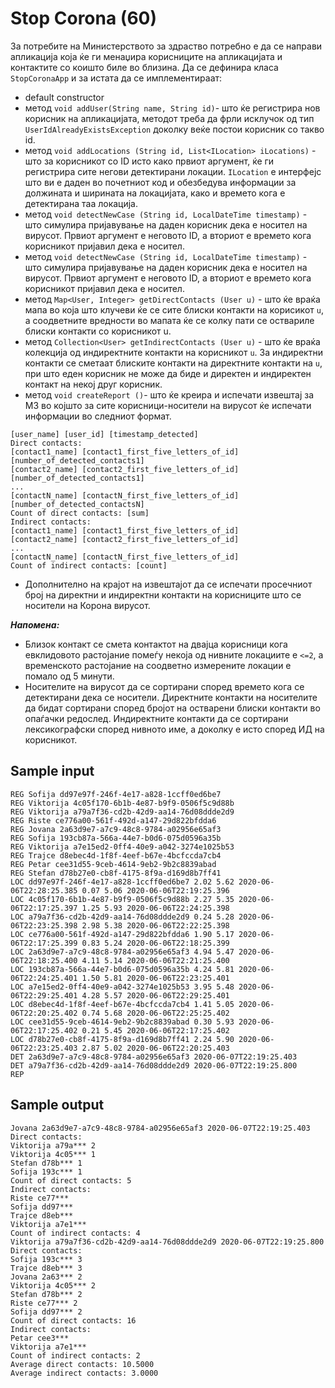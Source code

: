 # Stop Corona (60)
За потребите на Министерството за здраство потребно е да се направи апликација која ќе ги менаџира корисниците на апликацијата и контактите со коишто биле во близина. Да се дефинира класа `StopCoronaApp` и за истата да се имплементираат:
- default constructor
- метод `void addUser(String name, String id)`- што ќе регистрира нов корисник на апликацијата, методот треба да фрли исклучок од тип `UserIdAlreadyExistsException` доколку веќе постои корисник со такво id.
- метод `void addLocations (String id, List<ILocation> iLocations)` - што за корисникот со ID исто како првиот аргумент, ќе ги регистрира сите негови детектирани локации. `ILocation` e интерфејс што ви е даден во почетниот код и обезбедува информации за должината и ширината на локацијата, како и времето кога е детектирана таа локација.
- метод `void detectNewCase (String id, LocalDateTime timestamp)` - што симулира пријавување на даден корисник дека е носител на вирусот. Првиот аргумент е неговото ID, а вториот е времето кога корисникот пријавил дека е носител.
- метод `void detectNewCase (String id, LocalDateTime timestamp)` - што симулира пријавување на даден корисник дека е носител на вирусот. Првиот аргумент е неговото ID, а вториот е времето кога корисникот пријавил дека е носител.
- метод `Map<User, Integer> getDirectContacts (User u)` - што ќе враќа мапа во која што клучеви ќе се сите блиски контакти на корисикот `u`, а соодветните вредности во мапата ќе се колку пати се оствариле блиски контакти со корисникот u.
- метод `Collection<User> getIndirectContacts (User u)` - што ќе враќа колекција од индиректните контакти на корисникот `u`. За индиректни контакти се сметаат блиските контакти на директните контакти на `u`, при што еден корисник не може да биде и директен и индиректен контакт на некој друг корисник.
- метод `void createReport ()`- што ќе креира и испечати извештај за МЗ во којшто за сите корисници-носители на вирусот ќе испечати информации во следниот формат.

```
[user_name] [user_id] [timestamp_detected]
Direct contacts:
[contact1_name] [contact1_first_five_letters_of_id] [number_of_detected_contacts1]
[contact2_name] [contact2_first_five_letters_of_id] [number_of_detected_contacts1]
...
[contactN_name] [contactN_first_five_letters_of_id] [number_of_detected_contactsN]
Count of direct contacts: [sum]
Indirect contacts:
[contact1_name] [contact1_first_five_letters_of_id] 
[contact2_name] [contact2_first_five_letters_of_id] 
...
[contactN_name] [contactN_first_five_letters_of_id]
Count of indirect contacts: [count]
```

- Дополнително на крајот на извештајот да се испечати просечниот број на директни и индиректни контакти на корисниците што се носители на Корона вирусот.

_**Напомена:**_
- Близок контакт се смета контактот на двајца корисници кога евклидовото растојание помеѓу некоја од нивните локациите е `<=2`, а временското растојание на соодветно измерените локации е помало од 5 минути.
- Носителите на вирусот да се сортирани според времето кога се детектирани дека се носители. Директните контакти на носителите да бидат сортирани според бројот на остварени блиски контакти во опаѓачки редослед. Индиректните контакти да се сортирани лексикографски според нивното име, а доколку е исто според ИД на корисникот.

## Sample input
```text
REG Sofija dd97e97f-246f-4e17-a828-1ccff0ed6be7
REG Viktorija 4c05f170-6b1b-4e87-b9f9-0506f5c9d88b
REG Viktorija a79a7f36-cd2b-42d9-aa14-76d08ddde2d9
REG Riste ce776a00-561f-492d-a147-29d822bfdda6
REG Jovana 2a63d9e7-a7c9-48c8-9784-a02956e65af3
REG Sofija 193cb87a-566a-44e7-b0d6-075d0596a35b
REG Viktorija a7e15ed2-0ff4-40e9-a042-3274e1025b53
REG Trajce d8ebec4d-1f8f-4eef-b67e-4bcfccda7cb4
REG Petar cee31d55-9ceb-4614-9eb2-9b2c8839abad
REG Stefan d78b27e0-cb8f-4175-8f9a-d169d8b7ff41
LOC dd97e97f-246f-4e17-a828-1ccff0ed6be7 2.02 5.62 2020-06-06T22:28:25.385 0.07 5.06 2020-06-06T22:19:25.396 
LOC 4c05f170-6b1b-4e87-b9f9-0506f5c9d88b 2.27 5.35 2020-06-06T22:17:25.397 1.25 5.93 2020-06-06T22:24:25.398 
LOC a79a7f36-cd2b-42d9-aa14-76d08ddde2d9 0.24 5.28 2020-06-06T22:23:25.398 2.98 5.38 2020-06-06T22:22:25.398 
LOC ce776a00-561f-492d-a147-29d822bfdda6 1.90 5.17 2020-06-06T22:17:25.399 0.83 5.24 2020-06-06T22:18:25.399 
LOC 2a63d9e7-a7c9-48c8-9784-a02956e65af3 4.94 5.47 2020-06-06T22:18:25.400 4.11 5.14 2020-06-06T22:21:25.400 
LOC 193cb87a-566a-44e7-b0d6-075d0596a35b 4.24 5.81 2020-06-06T22:24:25.401 1.50 5.81 2020-06-06T22:23:25.401 
LOC a7e15ed2-0ff4-40e9-a042-3274e1025b53 3.95 5.48 2020-06-06T22:29:25.401 4.28 5.57 2020-06-06T22:29:25.401 
LOC d8ebec4d-1f8f-4eef-b67e-4bcfccda7cb4 1.41 5.05 2020-06-06T22:20:25.402 0.74 5.68 2020-06-06T22:25:25.402 
LOC cee31d55-9ceb-4614-9eb2-9b2c8839abad 0.30 5.93 2020-06-06T22:17:25.402 0.21 5.45 2020-06-06T22:17:25.402 
LOC d78b27e0-cb8f-4175-8f9a-d169d8b7ff41 2.24 5.90 2020-06-06T22:23:25.403 2.87 5.02 2020-06-06T22:20:25.403 
DET 2a63d9e7-a7c9-48c8-9784-a02956e65af3 2020-06-07T22:19:25.403
DET a79a7f36-cd2b-42d9-aa14-76d08ddde2d9 2020-06-07T22:19:25.800
REP
```

## Sample output
```text
Jovana 2a63d9e7-a7c9-48c8-9784-a02956e65af3 2020-06-07T22:19:25.403
Direct contacts:
Viktorija a79a*** 2
Viktorija 4c05*** 1
Stefan d78b*** 1
Sofija 193c*** 1
Count of direct contacts: 5
Indirect contacts: 
Riste ce77***
Sofija dd97***
Trajce d8eb***
Viktorija a7e1***
Count of indirect contacts: 4
Viktorija a79a7f36-cd2b-42d9-aa14-76d08ddde2d9 2020-06-07T22:19:25.800
Direct contacts:
Sofija 193c*** 3
Trajce d8eb*** 3
Jovana 2a63*** 2
Viktorija 4c05*** 2
Stefan d78b*** 2
Riste ce77*** 2
Sofija dd97*** 2
Count of direct contacts: 16
Indirect contacts: 
Petar cee3***
Viktorija a7e1***
Count of indirect contacts: 2
Average direct contacts: 10.5000
Average indirect contacts: 3.0000
```